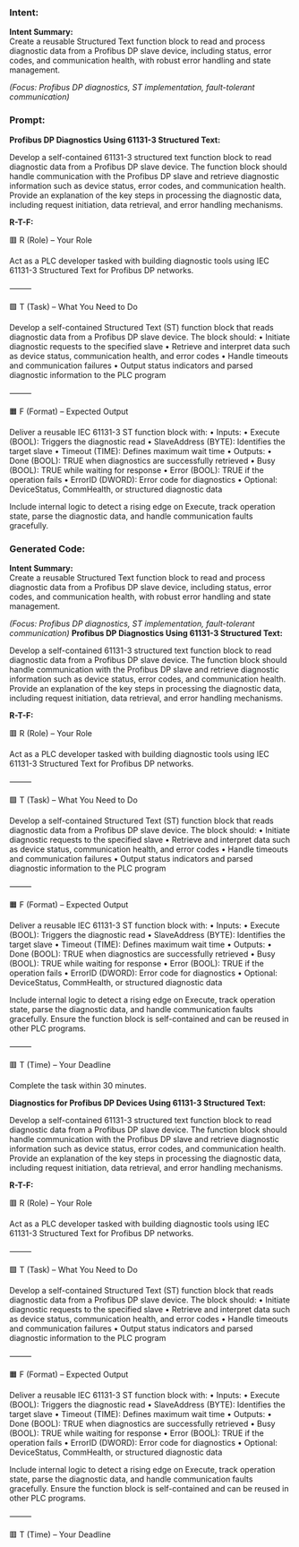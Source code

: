 ### Intent:
**Intent Summary:**  
Create a reusable Structured Text function block to read and process diagnostic data from a Profibus DP slave device, including status, error codes, and communication health, with robust error handling and state management.  

*(Focus: Profibus DP diagnostics, ST implementation, fault-tolerant communication)*

### Prompt:
**Profibus DP Diagnostics Using 61131-3 Structured Text:**

Develop a self-contained 61131-3 structured text function block to read diagnostic data from a Profibus DP slave device. The function block should handle communication with the Profibus DP slave and retrieve diagnostic information such as device status, error codes, and communication health. Provide an explanation of the key steps in processing the diagnostic data, including request initiation, data retrieval, and error handling mechanisms.

**R-T-F:**

🟥 R (Role) – Your Role

Act as a PLC developer tasked with building diagnostic tools using IEC 61131-3 Structured Text for Profibus DP networks.

⸻

🟩 T (Task) – What You Need to Do

Develop a self-contained Structured Text (ST) function block that reads diagnostic data from a Profibus DP slave device. The block should:
	•	Initiate diagnostic requests to the specified slave
	•	Retrieve and interpret data such as device status, communication health, and error codes
	•	Handle timeouts and communication failures
	•	Output status indicators and parsed diagnostic information to the PLC program

⸻

🟧 F (Format) – Expected Output

Deliver a reusable IEC 61131-3 ST function block with:
	•	Inputs:
	•	Execute (BOOL): Triggers the diagnostic read
	•	SlaveAddress (BYTE): Identifies the target slave
	•	Timeout (TIME): Defines maximum wait time
	•	Outputs:
	•	Done (BOOL): TRUE when diagnostics are successfully retrieved
	•	Busy (BOOL): TRUE while waiting for response
	•	Error (BOOL): TRUE if the operation fails
	•	ErrorID (DWORD): Error code for diagnostics
	•	Optional: DeviceStatus, CommHealth, or structured diagnostic data

Include internal logic to detect a rising edge on Execute, track operation state, parse the diagnostic data, and handle communication faults gracefully.

### Generated Code:
**Intent Summary:**  
Create a reusable Structured Text function block to read and process diagnostic data from a Profibus DP slave device, including status, error codes, and communication health, with robust error handling and state management.  

*(Focus: Profibus DP diagnostics, ST implementation, fault-tolerant communication)*
**Profibus DP Diagnostics Using 61131-3 Structured Text:**

Develop a self-contained 61131-3 structured text function block to read diagnostic data from a Profibus DP slave device. The function block should handle communication with the Profibus DP slave and retrieve diagnostic information such as device status, error codes, and communication health. Provide an explanation of the key steps in processing the diagnostic data, including request initiation, data retrieval, and error handling mechanisms.

**R-T-F:**

🟥 R (Role) – Your Role

Act as a PLC developer tasked with building diagnostic tools using IEC 61131-3 Structured Text for Profibus DP networks.

⸻

🟩 T (Task) – What You Need to Do

Develop a self-contained Structured Text (ST) function block that reads diagnostic data from a Profibus DP slave device. The block should:
	•	Initiate diagnostic requests to the specified slave
	•	Retrieve and interpret data such as device status, communication health, and error codes
	•	Handle timeouts and communication failures
	•	Output status indicators and parsed diagnostic information to the PLC program

⸻

🟧 F (Format) – Expected Output

Deliver a reusable IEC 61131-3 ST function block with:
	•	Inputs:
	•	Execute (BOOL): Triggers the diagnostic read
	•	SlaveAddress (BYTE): Identifies the target slave
	•	Timeout (TIME): Defines maximum wait time
	•	Outputs:
	•	Done (BOOL): TRUE when diagnostics are successfully retrieved
	•	Busy (BOOL): TRUE while waiting for response
	•	Error (BOOL): TRUE if the operation fails
	•	ErrorID (DWORD): Error code for diagnostics
	•	Optional: DeviceStatus, CommHealth, or structured diagnostic data

Include internal logic to detect a rising edge on Execute, track operation state, parse the diagnostic data, and handle communication faults gracefully. Ensure the function block is self-contained and can be reused in other PLC programs.

⸻

🟥 T (Time) – Your Deadline

Complete the task within 30 minutes.

**Diagnostics for Profibus DP Devices Using 61131-3 Structured Text:**

Develop a self-contained 61131-3 structured text function block to read diagnostic data from a Profibus DP slave device. The function block should handle communication with the Profibus DP slave and retrieve diagnostic information such as device status, error codes, and communication health. Provide an explanation of the key steps in processing the diagnostic data, including request initiation, data retrieval, and error handling mechanisms.

**R-T-F:**

🟥 R (Role) – Your Role

Act as a PLC developer tasked with building diagnostic tools using IEC 61131-3 Structured Text for Profibus DP networks.

⸻

🟩 T (Task) – What You Need to Do

Develop a self-contained Structured Text (ST) function block that reads diagnostic data from a Profibus DP slave device. The block should:
	•	Initiate diagnostic requests to the specified slave
	•	Retrieve and interpret data such as device status, communication health, and error codes
	•	Handle timeouts and communication failures
	•	Output status indicators and parsed diagnostic information to the PLC program

⸻

🟧 F (Format) – Expected Output

Deliver a reusable IEC 61131-3 ST function block with:
	•	Inputs:
	•	Execute (BOOL): Triggers the diagnostic read
	•	SlaveAddress (BYTE): Identifies the target slave
	•	Timeout (TIME): Defines maximum wait time
	•	Outputs:
	•	Done (BOOL): TRUE when diagnostics are successfully retrieved
	•	Busy (BOOL): TRUE while waiting for response
	•	Error (BOOL): TRUE if the operation fails
	•	ErrorID (DWORD): Error code for diagnostics
	•	Optional: DeviceStatus, CommHealth, or structured diagnostic data

Include internal logic to detect a rising edge on Execute, track operation state, parse the diagnostic data, and handle communication faults gracefully. Ensure the function block is self-contained and can be reused in other PLC programs.

⸻

🟥 T (Time) – Your Deadline
